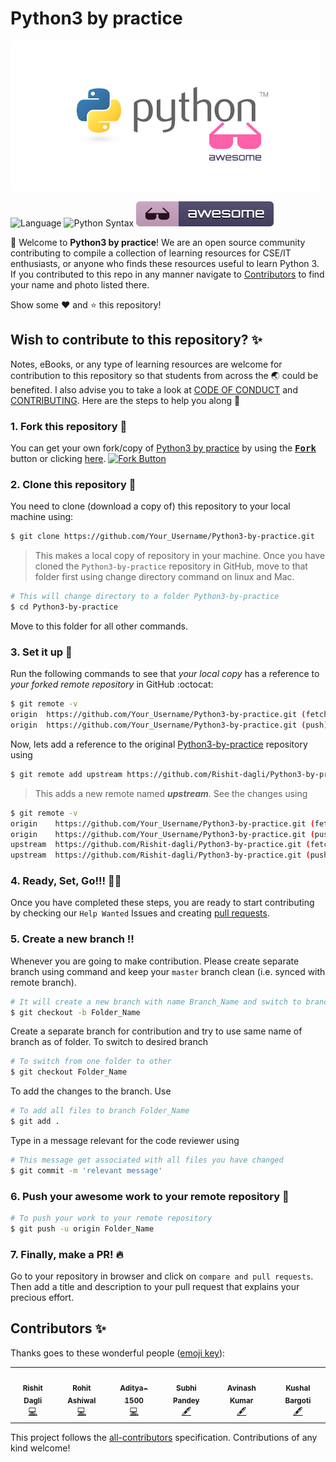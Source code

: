 # Python3 by practice

![](images/Python-by-practice.png)

![Language](https://img.shields.io/badge/language-Python-green.svg)
![Python Syntax](https://github.com/Rishit-dagli/Python3-by-practice/workflows/Python%20Syntax/badge.svg)
![Awesome badge](images/awesome.svg)

:wave: Welcome to **Python3 by practice**! We are an open source community contributing to compile a collection of learning resources
for CSE/IT enthusiasts, or anyone who finds these resources useful to learn Python 3. If you contributed to this repo in any manner 
navigate to [Contributors](https://github.com/Rishit-dagli/Python3-by-practice#contributors-) to find your name and photo listed there.

Show some :heart: and :star: this repository!

## Wish to contribute to this repository? :sparkles:
Notes, eBooks, or any type of learning resources are welcome for contribution to this repository so that students from across the :earth_asia: could be benefited. I also advise you to take a look at [CODE OF CONDUCT](https://github.com/Rishit-dagli/Python3-by-practice/blob/master/CODE_OF_CONDUCT.md) and [CONTRIBUTING](https://github.com/Rishit-dagli/Python3-by-practice/blob/master/CONTRIBUTING.md). Here are the steps to help you along :scroll:

### 1. Fork this repository :fork_and_knife:
You can get your own fork/copy of [Python3 by practice](https://github.com/Rishit-dagli/Python3-by-practice) by using the <a href="https://github.com/Rishit-dagli/Python3-by-practice/new/master?readme=1#fork-destination-box"><kbd><b>Fork</b></kbd></a> button or clicking [here](https://github.com/Rishit-dagli/Python3-by-practice/new/master?readme=1#fork-destination-box).
 [![Fork Button](https://help.github.com/assets/images/help/repository/fork_button.jpg)](https://github.com/CoderJolly/IPU-Engineering-Notes)
 
 
### 2. Clone this repository :busts_in_silhouette:
You need to clone (download a copy of) this repository to your local machine using:
```sh
$ git clone https://github.com/Your_Username/Python3-by-practice.git
```
> This makes a local copy of repository in your machine.
Once you have cloned the `Python3-by-practice` repository in GitHub, move to that folder first using change directory command on linux and Mac.
```sh
# This will change directory to a folder Python3-by-practice
$ cd Python3-by-practice
```
Move to this folder for all other commands.

### 3. Set it up :wrench:
Run the following commands to see that *your local copy* has a reference to *your forked remote repository* in GitHub :octocat:
```sh
$ git remote -v
origin  https://github.com/Your_Username/Python3-by-practice.git (fetch)
origin  https://github.com/Your_Username/Python3-by-practice.git (push)
```
Now, lets add a reference to the original [Python3-by-practice](https://github.com/Rishit-dagli/Python3-by-practice) repository using
```sh
$ git remote add upstream https://github.com/Rishit-dagli/Python3-by-practice.git
```
> This adds a new remote named ***upstream***.
See the changes using
```sh
$ git remote -v
origin    https://github.com/Your_Username/Python3-by-practice.git (fetch)
origin    https://github.com/Your_Username/Python3-by-practice.git (push)
upstream  https://github.com/Rishit-dagli/Python3-by-practice.git (fetch)
upstream  https://github.com/Rishit-dagli/Python3-by-practice.git (push)
```

### 4. Ready, Set, Go!!! :turtle::rabbit2:
Once you have completed these steps, you are ready to start contributing by checking our `Help Wanted` Issues and creating [pull requests](https://github.com/Rishit-dagli/Python3-by-practice.git/pulls).

### 5. Create a new branch :bangbang:
Whenever you are going to make contribution. Please create separate branch using command and keep your `master` branch clean (i.e. synced with remote branch).
```sh
# It will create a new branch with name Branch_Name and switch to branch Folder_Name
$ git checkout -b Folder_Name
```
Create a separate branch for contribution and try to use same name of branch as of folder.
To switch to desired branch
```sh
# To switch from one folder to other
$ git checkout Folder_Name
```
To add the changes to the branch. Use
```sh
# To add all files to branch Folder_Name
$ git add .
```
Type in a message relevant for the code reviewer using
```sh
# This message get associated with all files you have changed
$ git commit -m 'relevant message'
```
### 6. Push your awesome work to your remote repository :rocket:
```sh
# To push your work to your remote repository
$ git push -u origin Folder_Name
```
### 7. Finally, make a PR! :fire:
Go to your repository in browser and click on `compare and pull requests`.
Then add a title and description to your pull request that explains your precious effort.

## Contributors ✨

Thanks goes to these wonderful people ([emoji key](https://allcontributors.org/docs/en/emoji-key)):

<!-- ALL-CONTRIBUTORS-LIST:START - Do not remove or modify this section -->
<!-- prettier-ignore-start -->
<!-- markdownlint-disable -->
<table>
  <tr>
    <td align="center"><a href="https://www.rishit.tech"><img src="https://avatars0.githubusercontent.com/u/39672672?v=4" width="100px;" alt=""/><br /><sub><b>Rishit Dagli</b></sub></a><br /><a href="https://github.com/Rishit-dagli/Python3-by-practice/commits?author=Rishit-dagli" title="Code">💻</a></td>
    <td align="center"><a href="https://rashiwal.me/"><img src="https://avatars3.githubusercontent.com/u/31043830?s=460&u=c1c0b00e4e2d21157946cd0b7907d2fb72686fa7&v=4" width="100px;" alt=""/><br /><sub><b>Rohit Ashiwal</b></sub></a><br /><a href="https://github.com/Rishit-dagli/Python3-by-practice/commits?author=r1walz" title="Code">💻</a></td>
    <td align="center"><a href="https://github.com/Aditya-1500"><img src="https://avatars1.githubusercontent.com/u/55556609?v=4" width="100px;" alt=""/><br /><sub><b>Aditya-1500</b></sub></a><br /><a href="https://github.com/Rishit-dagli/Python3-by-practice/commits?author=Aditya-1500" title="Code">💻</a></td>
    <td align="center"><a href="https://github.com/subhipandey"><img src="https://avatars2.githubusercontent.com/u/33100167?v=4" width="100px;" alt=""/><br /><sub><b>Subhi Pandey</b></sub></a><br /><a href="#content-subhipandey" title="Content">🖋</a></td>
    <td align="center"><a href="https://www.linkedin.com/in/avinkumar"><img src="https://avatars0.githubusercontent.com/u/41837574?v=4" width="100px;" alt=""/><br /><sub><b>Avinash Kumar</b></sub></a><br /><a href="#content-Avinashshah099" title="Content">🖋</a></td>
    <td align="center"><a href="https://github.com/kushalbargoti"><img src="https://avatars1.githubusercontent.com/u/72150514?v=4" width="100px;" alt=""/><br /><sub><b>Kushal Bargoti</b></sub></a><br /><a href="#content-kushalbargoti" title="Content">🖋</a></td>
  </tr>
</table>

<!-- markdownlint-enable -->
<!-- prettier-ignore-end -->
<!-- ALL-CONTRIBUTORS-LIST:END -->

This project follows the [all-contributors](https://github.com/all-contributors/all-contributors) specification. Contributions of any kind welcome!
